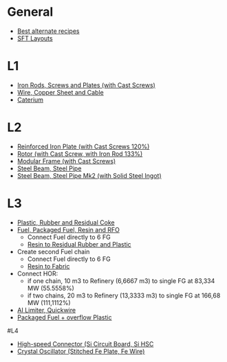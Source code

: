 # General
* [Best alternate recipes](https://www.satisfactorytips.com/guides/best-alternate-recipes-satisfactory-update-four)
* [SFT Layouts](https://www.satisfactorytips.com/layouts)

# L1

* [Iron Rods, Screws and Plates (with Cast Screws)](https://satisfactory-calculator.com/en/production-planner/index/index/json/%7B%22Desc_IronRod_C%22%3A%2215%22%2C%22Desc_IronScrew_C%22%3A%2250%22%2C%22Desc_IronPlate_C%22%3A%2220%22%2C%22oreExtraction%22%3A%22Build_MinerMk1_C%3Bimpure%22%2C%22altRecipes%22%3A%5B%22Recipe_Alternate_Screw_C%22%5D%7D)
* [Wire, Copper Sheet and Cable](https://satisfactory-calculator.com/en/production-planner/index/index/json/%7B%22Desc_Wire_C%22%3A%2214%22%2C%22Desc_Cable_C%22%3A%228%22%2C%22Desc_CopperSheet_C%22%3A%227%22%2C%22oreExtraction%22%3A%22Build_MinerMk1_C%3Bimpure%22%7D)
* [Caterium](https://satisfactory-calculator.com/en/production-planner/index/index/json/%7B%22Desc_HighSpeedWire_C%22%3A%22180%22%2C%22maxBeltSpeed%22%3A%22120%22%2C%22oreExtraction%22%3A%22Build_MinerMk1_C%3Bpure%22%7D)

# L2 

* [Reinforced Iron Plate (with Cast Screws 120%)](https://satisfactory-calculator.com/en/production-planner/index/index/json/%7B%22Desc_IronPlateReinforced_C%22%3A%225%22%2C%22maxBeltSpeed%22%3A%22120%22%2C%22oreExtraction%22%3A%22Build_MinerMk1_C%3Bimpure%22%2C%22altRecipes%22%3A%5B%22Recipe_Alternate_Screw_C%22%5D%7D)
* [Rotor (with Cast Screw, with Iron Rod 133%)](https://satisfactory-calculator.com/en/production-planner/index/index/json/%7B%22Desc_Rotor_C%22%3A%224%22%2C%22maxBeltSpeed%22%3A%22120%22%2C%22oreExtraction%22%3A%22Build_MinerMk1_C%3Bnormal%22%2C%22altRecipes%22%3A%5B%22Recipe_Alternate_Screw_C%22%5D%7D)
* [Modular Frame (with Cast Screws)](https://satisfactory-calculator.com/en/production-planner/index/index/json/%7B%22Desc_ModularFrame_C%22%3A%222%22%2C%22oreExtraction%22%3A%22Build_MinerMk1_C%3Bimpure%22%2C%22altRecipes%22%3A%5B%22Recipe_Alternate_Screw_C%22%5D%7D)
* [Steel Beam, Steel Pipe](https://satisfactory-calculator.com/en/production-planner/index/index/json/%7B%22Desc_SteelPipe_C%22%3A%2220%22%2C%22Desc_SteelPlate_C%22%3A%227.5%22%2C%22maxBeltSpeed%22%3A%22120%22%2C%22oreExtraction%22%3A%22Build_MinerMk1_C%3Bnormal%22%2C%22altRecipes%22%3A%5B%22Recipe_Alternate_Screw_C%22%5D%7D)
* [Steel Beam, Steel Pipe Mk2 (with Solid Steel Ingot)](https://satisfactory-calculator.com/en/production-planner/index/index/json/%7B%22Desc_SteelPipe_C%22%3A%2220%22%2C%22Desc_SteelPlate_C%22%3A%2215%22%2C%22maxBeltSpeed%22%3A%22120%22%2C%22oreExtraction%22%3A%22Build_MinerMk1_C%3Bnormal%22%2C%22altRecipes%22%3A%5B%22Recipe_Alternate_IngotSteel_1_C%22%5D%7D)

# L3

* [Plastic, Rubber and Residual Coke](https://satisfactory-calculator.com/en/production-planner/index/index/json/%7B%22Desc_Plastic_C%22%3A%2240%22%2C%22Desc_Rubber_C%22%3A%2240%22%2C%22maxBeltSpeed%22%3A%22120%22%2C%22oreExtraction%22%3A%22Build_MinerMk1_C%3Bimpure%22%2C%22oilExtraction%22%3A%22Build_OilPump_C%3Bimpure%22%7D)
* [Fuel, Packaged Fuel, Resin and RFO](https://satisfactory-calculator.com/en/production-planner/index/index/json/%7B%22Desc_LiquidFuel_C%22%3A%2272%22%2C%22Desc_Fuel_C%22%3A%2240%22%2C%22oilExtraction%22%3A%22Build_OilPump_C%3Bpure%22%7D)
    * Connect Fuel directly to 6 FG
    * [Resin to Residual Rubber and Plastic](https://satisfactory-calculator.com/en/production-planner/index/index/json/%7B%22Desc_Plastic_C%22%3A%2216%22%2C%22Desc_Rubber_C%22%3A%2218%22%2C%22input%22%3A%7B%22Desc_PolymerResin_C%22%3A%2284%22%7D%2C%22oilExtraction%22%3A%22Build_OilPump_C%3Bpure%22%2C%22altRecipes%22%3A%5B%22Recipe_ResidualPlastic_C%22%2C%22Recipe_ResidualRubber_C%22%5D%7D)
* Create second Fuel chain
    *  Connect Fuel directly to 6 FG
    * [Resin to Fabric](https://satisfactory-calculator.com/en/production-planner/index/index/json/%7B%22Desc_Fabric_C%22%3A%225%22%2C%22input%22%3A%7B%22Desc_PolymerResin_C%22%3A%2284%22%7D%2C%22oilExtraction%22%3A%22Build_OilPump_C%3Bpure%22%2C%22altRecipes%22%3A%5B%22Recipe_Alternate_PolyesterFabric_C%22%5D%7D)
 * Connect HOR:
    * if one chain, 10 m3 to Refinery (6,6667 m3) to single FG at 83,334 MW (55.5558%)
    * if two chains, 20 m3 to Refinery (13,3333 m3) to single FG at 166,68 MW (111,1112%)
* [AI Limiter, Quickwire](https://satisfactory-calculator.com/en/production-planner/index/index/json/%7B%22Desc_HighSpeedWire_C%22%3A%2220%22%2C%22Desc_CircuitBoardHighSpeed_C%22%3A%225%22%2C%22oreExtraction%22%3A%22Build_MinerMk1_C%3Bpure%22%7D)
* [Packaged Fuel + overflow Plastic](https://satisfactory-calculator.com/en/production-planner/index/index/json/%7B%22Desc_Fuel_C%22%3A%2260%22%2C%22altRecipes%22%3A%5B%22Recipe_Alternate_DilutedPackagedFuel_C%22%5D%7D)

#L4

* [High-speed Connector (Si Circuit Board, Si HSC](https://www.satisfactorytools.com/production?share=5RTNq1AssosbZaHdmCIw)
* [Crystal Oscillator (Stitched Fe Plate, Fe Wire)](https://www.satisfactorytools.com/production?share=Nqt0IUhzhv7vpVmMjo1f)

